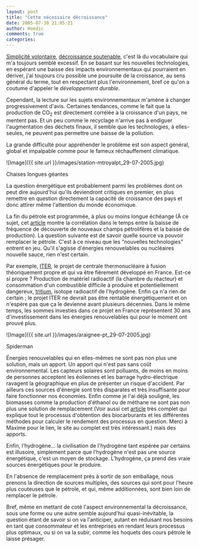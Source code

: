 ```yaml
---
layout: post
title: "Cette nécessaire décroissance"
date: 2005-07-30 21:05:21
author: Hoedic
comments: true
categories: 
---
```



[Simplicité volontaire](http://www.simplicitevolontaire.org/), [décroissance soutenable](http://fr.wikipedia.org/wiki/D%C3%A9croissance), c'est là du vocabulaire qui m'a toujours semblé excessif. En se basant sur les nouvelles technologies, en espérant une baisse des impacts environnementaux qui pourraient en dériver, j'ai toujours cru possible une poursuite de la croissance, au sens général du terme, tout en respectant plus l'environnement, bref ce qu'on a coutume d'appeler le *développement durable*.

Cependant, la lecture sur les sujets environnementaux m'amène à changer progressivement d'avis. Certaines tendances, comme le fait que la production de CO<sub>2</sub> est directement corrélée à la croissance d'un pays, ne mentent pas. Et un peu comme le recyclage n'arrive pas à endiguer l'augmentation des déchets finaux, il semble que les technologies, à elles-seules, ne peuvent pas permettre une baisse de la pollution.

La grande difficulté pour appréhender le problème est son aspect général, global et impalpable comme pour le fameux réchauffement climatique.

![Image]({{ site.url }}/images/station-mtroyalpt_29-07-2005.jpg)
<div class="photoattrib">Chaises longues géantes</div>



La question énergétique est probablement parmi les problèmes dont on peut dire aujourd'hui qu'ils deviendront critiques en premier, en plus remettre en question directement la capacité de croissance des pays et donc attirer même l'attention du monde économique.

La fin du pétrole est programmée, à plus ou moins longue échéange (À ce sujet, cet [article](http://www.manicore.com/documentation/reserve.html) montre la corrélation dans le temps entre la baisse de fréquence de découverte de nouveaux champs pétrolifères et la baisse de production). La question suivante est de savoir quelle source va pouvoir remplacer le pétrole. C'est à ce niveau que les "nouvelles technologies" entrent en jeu. Qu'il s'agisse d'énergies renouvelables ou nucléaires nouvelle sauce, rien n'est certain.

Par exemple, [ITER](http://www.lemonde.fr/web/article/0,1-0@2-3244,36-671246@51-666895,0.html), le projet de centrale thermonucléaire à fusion théoriquement propre et qui va être fièrement développé en France. Est-ce si propre ? Production de matériel radioactif (la chambre du réacteur) et consommation d'un combustible difficile à produire et potentiellement dangereux, [tritium](http://en.wikipedia.org/wiki/Tritium), isotope radioactif de l'hydrogène. Enfin ça n'a rien de certain ; le projet ITER ne devrait pas être rentable énergétiquement et on n'espère pas que ça le devienne avant plusieurs décennies. Dans le même temps, les sommes investies dans ce projet en France représentent 30 ans d'investissement dans les énergies renouvelables qui pour le moment ont prouvé plus.

![Image]({{ site.url }}/images/araignee-pt_29-07-2005.jpg)
<div class="photoattrib">Spiderman</div>



Énergies renouvelables qui en elles-mêmes ne sont pas non plus une solution, mais un apport. Un apport qui n'est pas sans coût environnemental. Les capteurs solaires sont polluants, de moins en moins de personnes acceptent les éoliennes et les barrage hydro-électrique ravagent la géographique en plus de présenter un risque d'accident. Par ailleurs ces sources d'énergie sont très disparates et très insuffisante pour faire fonctionner nos économies.
Enfin comme je l'ai déjà souligné, les biomasses comme la production d'éthanol ou de méthane ne sont pas non plus une solution de remplacement (Voir aussi cet [article](http://www.manicore.com/documentation/carb_agri.html) très complet qui explique tout le processus d'obtention des biocarburants et les différentes méthodes pour calculer le rendement des processus en question. Merci à Maxime pour le lien, le site au complet est très intéressant.) mais des apports.

Enfin, l'hydrogène... la civilisation de l'hydrogène tant espérée par certains est illusoire, simplement parce que l'hydrogène n'est pas une source énergétique, c'est un moyen de stockage. L'hydrogène, ça prend des vraie sources énergétiques pour le produire.

En l'absence de remplacement près à sortir de son emballage, nous prenons la direction de sources multiples, des sources qui sont pour l'heure plus couteuses que le pétrole, et qui, même additionnées, sont bien loin de remplacer le pétrole.

Bref, même en mettant de coté l'aspect environnemental la décroissance, sous une forme ou une autre semble aujourd'hui quasi-inévitable, la question étant de savoir si on va l'anticiper, autant en réduisant nos besoins en tant que consommateur et les entreprises en rendant leurs processus plus optimaux, ou si on va la subir, comme les hoquets des cours pétrole le laisse présager.